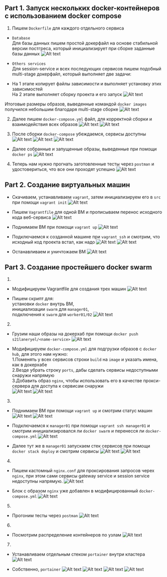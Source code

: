 ## Part 1. Запуск нескольких docker-контейнеров с использованием docker compose

1) Пишем `Dockerfile` для каждого отдельного сервиса

- `Database` \
Для базы данных пишем простой докерфайл на основе стабильной версии постгреса, который инициализирует при сборке заданные базы данных
![Alt text](<screenshots/Снимок экрана 2025-07-05 в 13.49.45.png>)

- `Others services` \
Для session-service и всех последующих сервисов пишем подобный multi-stage докерфайл, который выполняет две задачи:
- На 1 этапе копирует файлы зависимости и выполняет установку этих зависимостей \
  На 2 этапе выполняет сборку проекта и его запуск 
![Alt text](<screenshots/Снимок экрана 2025-07-05 в 13.48.44.png>)

Итоговые размеры образов, выведенные командой `docker images` получился небольшим благодаря multi-stage сборке
![Alt text](<screenshots/Снимок экрана 2025-07-05 в 13.53.11.png>)

2) Далее пишем `docker-compose.yml` файл, для корректной сборки и взаимодействия всех образов
![Alt text](<screenshots/Снимок экрана 2025-07-05 в 13.56.31.png>)
![Alt text](<screenshots/Снимок экрана 2025-07-05 в 13.56.25.png>)

3) После сборки `docker-compose` убеждаемся, сервисы доступны 
![Alt text](<screenshots/Снимок экрана 2025-07-05 в 13.57.20.png>)
![Alt text](<screenshots/Снимок экрана 2025-07-05 в 13.58.31.png>)
![Alt text](<screenshots/Снимок экрана 2025-07-05 в 13.58.50.png>)

- Далее собранные и запущенные образы, выведенные при помощи `docker ps`
![Alt text](<screenshots/docker ps .png>)

4) Теперь нам нужно прогнать заготовленные тесты через `postman` и удостовериться, что все они проходят успешно 
![Alt text](<screenshots/Снимок экрана 2025-07-05 в 13.55.43.png>)

## Part 2. Создание виртуальных машин

- Скачиваем, устанавливаем `vagrant`, затем инициализируем его в `src` при помощи `vagrant init`
![Alt text](<screenshots/Снимок экрана 2025-07-05 в 14.06.59.png>)

- Пишем `Vagrantfile` для одной ВМ и прописываем перенос исходного кода веб-сервиса
![Alt text](<screenshots/Снимок экрана 2025-07-05 в 14.09.09.png>)

- Поднимаем ВМ при помощи `vagrant up`
![Alt text](<screenshots/Снимок экрана 2025-07-05 в 14.11.39.png>)

- Подключаемся к созданной машине при `vagrant ssh` и смотрим, что исходный код проекта встал, как надо
![Alt text](<screenshots/Снимок экрана 2025-07-05 в 14.12.19.png>)
![Alt text](<screenshots/Снимок экрана 2025-07-05 в 14.19.01.png>)

- Останавливаем и уничтожаем ВМ
![Alt text](<screenshots/Снимок экрана 2025-07-05 в 14.20.16.png>)

## Part 3. Создание простейшего docker swarm

1) 
- Модифицируем Vagrantfile для создания трех машин
![Alt text](screenshots/image-6.png)

- Пишем скрипт для: \
  установки `docker` внутрь ВМ, \
  инициализации `swarm` для `manager01`, \
  подключения к `swarm` для `worker01/02`
![Alt text](screenshots/image-7.png)

2) 
- Грузим наши образы на докерхаб при помощи `docker push s21laneryel/<name-service>`
![Alt text](screenshots/image-5.png) 

- Модифицируем `docker-compose.yml` для подгрузки образов с `docker hub`, для этого нам нужно:\
1.Поменять у всех сервисов строки `build` на `image` и указать имена, как в докерхабе\
2.Везде убрать строку `ports`, дабы сделать сервисы недоступными снаружи напрямую\
3.Добавить образ `nginx`, чтобы использовать его в качестве прокси-сервера для доступа к сервисам снаружи\
![Alt text](screenshots/image-3.png)
![Alt text](screenshots/image-4.png)

3) 
- Поднимаем ВМ при помощи `vagrant up` и смотрим статус машин
![Alt text](screenshots/image-8.png)
![Alt text](screenshots/image-9.png)

- Подключаемся к `manager01` при помощи `vagrant ssh manager01` и смотрим инициализировался ли `docker swarm` и перенесся ли `docker-compose.yml`
![Alt text](screenshots/image-11.png)

- Далее тут же в `manager01` запускаем стек сервисов при помощи `docker stack deploy` и смотрим сервисы
![Alt text](screenshots/image-12.png)
![Alt text](screenshots/image-13.png)

4) 
- Пишем кастомный `nginx.conf` для проксирования запросов черех `nginx`, при этом сами сервисы gateway service и session service недоступны напрямую. 
![Alt text](screenshots/image-15.png)

- Блок с образом `nginx` уже добавлен в модифицированный `docker-compose.yml`
![Alt text](screenshots/image-16.png)

5) 
- Прогоним тесты через `postman`
![Alt text](screenshots/image-17.png)

6) 
- Посмотрим распределение контейнеров по узлам
![Alt text](screenshots/image-18.png)

7) 
- Устанавливаем отдельным стеком `portainer` внутри кластера
![Alt text](screenshots/image-19.png)

- Собственно, `portainer`
![Alt text](screenshots/image-20.png)
![Alt text](screenshots/image-21.png)
![Alt text](screenshots/image-22.png)
![Alt text](screenshots/image-23.png)